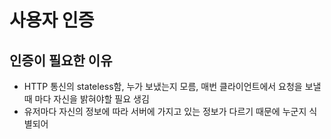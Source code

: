 # 사용자 인증

## 인증이 필요한 이유

- HTTP 통신의 stateless함, 누가 보냈는지 모름, 매번 클라이언트에서 요청을 보낼 때 마다 자신을 밝혀야할 필요 생김
- 유저마다 자신의 정보에 따라 서버에 가지고 있는 정보가 다르기 때문에 누군지 식별되어 

